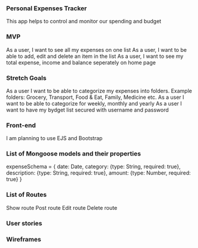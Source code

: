 <!-- ABOUT THE PROJECT -->
### Personal Expenses Tracker

This app helps to control and monitor our spending and budget

### MVP
As a user, I want to see all my expenses on one list
As a user, I want to be able to add, edit and delete an item in the list
As a user, I want to see my total expense, income and balance seperately on home page


### Stretch Goals
As a user I want to be able to categorize my expenses into folders. Example folders: Grocery, Transport, Food & Eat, Family, Medicine etc.
As a user I want to be able to categorize for weekly, monthly and yearly
As a user I want to have my bydget list secured with username and password



### Front-end
I am planning to use EJS and Bootstrap

### List of Mongoose models and their properties
expenseSchema = {
date: Date,
category: {type: String, required: true},
description: {type: String, required: true},
amount: {type: Number, required: true}
}


### List of Routes
Show route
Post route
Edit route
Delete route

### User stories

### Wireframes